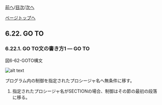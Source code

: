 <!--navi start1-->
[前へ](6-21.md)/[目次](https://opensourcecobol.github.io/markdown/TOC.html)/[次へ](6-22-2.md)
<!--navi end1-->
<!--navi start2-->

[ページトップへ](6-22-1.md)
<!--navi end2-->
## 6.22. GO TO

### 6.22.1. GO TO文の書き方1 ― GO TO

図6-62-GOTO構文

![alt text](Image/6-62-Goto.png)

プログラム内の制御を指定されたプロシージャ名へ無条件に移す。

1. 指定されたプロシージャ名がSECTIONの場合、制御はその節の最初の段落に移る。


